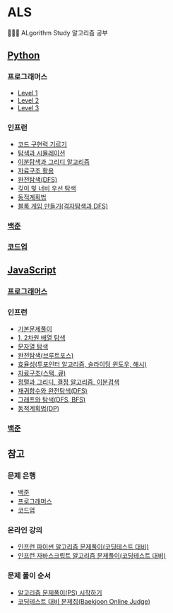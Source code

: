 # ALS
🏃🏻‍♀️ ALgorithm Study 알고리즘 공부

## [Python](https://github.com/GlassK/ALS/tree/main/Python)
### 프로그래머스
- [Level 1](https://github.com/GlassK/ALS/tree/main/Python/Programmars/Level_1)
- [Level 2](https://github.com/GlassK/ALS/tree/main/Python/Programmars/Level_2)
- [Level 3](https://github.com/GlassK/ALS/tree/main/Python/Programmars/Level_3)
### 인프런
- [코드 구현력 기르기](https://github.com/GlassK/ALS/tree/main/Python/Inflearn/1_%EC%BD%94%EB%93%9C%20%EA%B5%AC%ED%98%84%EB%A0%A5%20%EA%B8%B0%EB%A5%B4%EA%B8%B0)
- [탐색과 시뮬레이션](https://github.com/GlassK/ALS/tree/main/Python/Inflearn/2_%ED%83%90%EC%83%89%EA%B3%BC%20%EC%8B%9C%EB%AE%AC%EB%A0%88%EC%9D%B4%EC%85%98)
- [이분탐색과 그리디 알고리즘](https://github.com/GlassK/ALS/tree/main/Python/Inflearn/3_%EC%9D%B4%EB%B6%84%ED%83%90%EC%83%89%EA%B3%BC%20%EA%B7%B8%EB%A6%AC%EB%94%94%20%EC%95%8C%EA%B3%A0%EB%A6%AC%EC%A6%98)
- [자료구조 활용](https://github.com/GlassK/ALS/tree/main/Python/Inflearn/4_%EC%9E%90%EB%A3%8C%EA%B5%AC%EC%A1%B0%20%ED%99%9C%EC%9A%A9)
- [완전탐색(DFS)](https://github.com/GlassK/ALS/tree/main/Python/Inflearn/5_%EC%99%84%EC%A0%84%ED%83%90%EC%83%89(DFS))
- [깊이 및 너비 우선 탐색](https://github.com/GlassK/ALS/tree/main/Python/Inflearn/6_%EA%B9%8A%EC%9D%B4%20%EB%B0%8F%20%EB%84%88%EB%B9%84%20%EC%9A%B0%EC%84%A0%20%ED%83%90%EC%83%89)
- [동적계획법](https://github.com/GlassK/ALS/tree/main/Python/Inflearn/7_%EB%8F%99%EC%A0%81%EA%B3%84%ED%9A%8D%EB%B2%95)
- [블록 게임 만들기(격자탐색과 DFS)](https://github.com/GlassK/ALS/tree/main/Python/Inflearn/8_%EB%B8%94%EB%A1%9D%20%EA%B2%8C%EC%9E%84%20%EB%A7%8C%EB%93%A4%EA%B8%B0(%EA%B2%A9%EC%9E%90%ED%83%90%EC%83%89%EA%B3%BC%20DFS))
### [백준](https://github.com/GlassK/ALS/tree/main/Python/BaekJoon)
### [코드업](https://github.com/GlassK/ALS/tree/main/Python/CodeUp)

## [JavaScript](https://github.com/GlassK/ALS/tree/main/JavaScript)
### [프로그래머스](https://github.com/glassk/ALS/tree/main/JavaScript/Programmars)
### 인프런
- [기본문제풀이](https://github.com/GlassK/ALS/tree/main/JavaScript/Inflearn/1_%EA%B8%B0%EB%B3%B8%EB%AC%B8%EC%A0%9C%ED%92%80%EC%9D%B4)
- [1, 2차원 배열 탐색](https://github.com/GlassK/ALS/tree/main/JavaScript/Inflearn/2_1%2C%202%EC%B0%A8%EC%9B%90%20%EB%B0%B0%EC%97%B4%20%ED%83%90%EC%83%89)
- [문자열 탐색](https://github.com/GlassK/ALS/tree/main/JavaScript/Inflearn/3_%EB%AC%B8%EC%9E%90%EC%97%B4%20%ED%83%90%EC%83%89)
- [완전탐색(브루트포스)](https://github.com/GlassK/ALS/tree/main/JavaScript/Inflearn/4_%EC%99%84%EC%A0%84%ED%83%90%EC%83%89(%EB%B8%8C%EB%A3%A8%ED%8A%B8%ED%8F%AC%EC%8A%A4))
- [효율성(투포인터 알고리즘, 슬라이딩 윈도우, 해시)](https://github.com/GlassK/ALS/tree/main/JavaScript/Inflearn/5_%ED%9A%A8%EC%9C%A8%EC%84%B1(%ED%88%AC%ED%8F%AC%EC%9D%B8%ED%84%B0%20%EC%95%8C%EA%B3%A0%EB%A6%AC%EC%A6%98%2C%20%EC%8A%AC%EB%9D%BC%EC%9D%B4%EB%94%A9%20%EC%9C%88%EB%8F%84%EC%9A%B0%2C%20%ED%95%B4%EC%8B%9C))
- [자료구조(스택, 큐)](https://github.com/GlassK/ALS/tree/main/JavaScript/Inflearn/6_%EC%9E%90%EB%A3%8C%EA%B5%AC%EC%A1%B0_%EC%8A%A4%ED%83%9D%2C%20%ED%81%90)
- [정렬과 그리디, 결정 알고리즘, 이분검색](https://github.com/GlassK/ALS/tree/main/JavaScript/Inflearn/7_%EC%A0%95%EB%A0%AC%EA%B3%BC%20%EA%B7%B8%EB%A6%AC%EB%94%94%2C%20%EA%B2%B0%EC%A0%95%20%EC%95%8C%EA%B3%A0%EB%A6%AC%EC%A6%98_%EC%9D%B4%EB%B6%84%EA%B2%80%EC%83%89)
- [재귀함수와 완전탐색(DFS)](https://github.com/glassk/ALS/tree/main/JavaScript/Inflearn/8_%EC%9E%AC%EA%B7%80%ED%95%A8%EC%88%98%EC%99%80%20%EC%99%84%EC%A0%84%ED%83%90%EC%83%89_DFS)
- [그래프와 탐색(DFS, BFS)](https://github.com/glassk/ALS/tree/main/JavaScript/Inflearn/9_%EA%B7%B8%EB%9E%98%ED%94%84%EC%99%80%20%ED%83%90%EC%83%89_DFS%2C%20BFS)
- [동적계획법(DP)](https://github.com/glassk/ALS/tree/main/JavaScript/Inflearn/10_%EB%8F%99%EC%A0%81%EA%B3%84%ED%9A%8D%EB%B2%95_DP)

### [백준](https://github.com/GlassK/ALS/tree/main/JavaScript/BaekJoon)

## 참고
### 문제 은행
- [백준](https://www.acmicpc.net/)
- [프로그래머스](https://programmers.co.kr/learn/challenges)
- [코드업](https://codeup.kr/problemsetsol.php?psid=33)
### 온라인 강의
- [인프런 파이썬 알고리즘 문제풀이(코딩테스트 대비)](https://www.inflearn.com/course/%ED%8C%8C%EC%9D%B4%EC%8D%AC-%EC%95%8C%EA%B3%A0%EB%A6%AC%EC%A6%98-%EB%AC%B8%EC%A0%9C%ED%92%80%EC%9D%B4-%EC%BD%94%EB%94%A9%ED%85%8C%EC%8A%A4%ED%8A%B8#)
- [인프런 자바스크립트 알고리즘 문제풀이(코딩테스트 대비)](https://www.inflearn.com/course/%EC%9E%90%EB%B0%94%EC%8A%A4%ED%81%AC%EB%A6%BD%ED%8A%B8-%EC%95%8C%EA%B3%A0%EB%A6%AC%EC%A6%98-%EB%AC%B8%EC%A0%9C%ED%92%80%EC%9D%B4#)
### 문제 풀이 순서
- [알고리즘 문제풀이(PS) 시작하기](https://plzrun.tistory.com/entry/%EC%95%8C%EA%B3%A0%EB%A6%AC%EC%A6%98-%EB%AC%B8%EC%A0%9C%ED%92%80%EC%9D%B4PS-%EC%8B%9C%EC%9E%91%ED%95%98%EA%B8%B0)
- [코딩테스트 대비 문제집(Baekjoon Online Judge)](https://github.com/tony9402/baekjoon)
